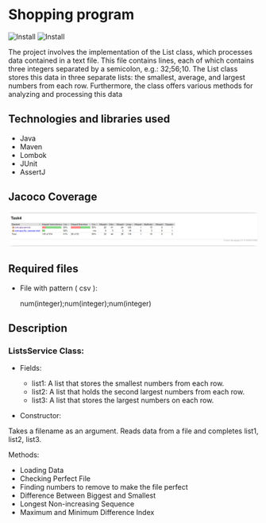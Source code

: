 # Shopping program
![Install](https://img.shields.io/badge/install-passing-green)
![Install](https://img.shields.io/badge/coverage-95%25-light%20green)

The project involves the implementation of the List class, which processes data contained in a text file. This file contains lines, each of which contains three integers separated by a semicolon, e.g.: 32;56;10. The List class stores this data in three separate lists: the smallest, average, and largest numbers from each row. Furthermore, the class offers various methods for analyzing and processing this data



## Technologies and libraries used

* Java
* Maven
* Lombok
* JUnit
* AssertJ

## Jacoco Coverage

![App Screenshot](src/test/resources/jacoco_raport.PNG)

## Required files

* File with pattern ( csv ):

  num(integer);num(integer);num(integer)

## Description

### ListsService Class:
* Fields:
  * list1: A list that stores the smallest numbers from each row.
  * list2: A list that holds the second largest numbers from each row.
  * list3: A list that stores the largest numbers on each row.

* Constructor:

Takes a filename as an argument.
Reads data from a file and completes list1, list2, list3.

Methods:
* Loading Data
* Checking Perfect File
* Finding numbers to remove to make the file perfect
* Difference Between Biggest and Smallest
* Longest Non-increasing Sequence
* Maximum and Minimum Difference Index